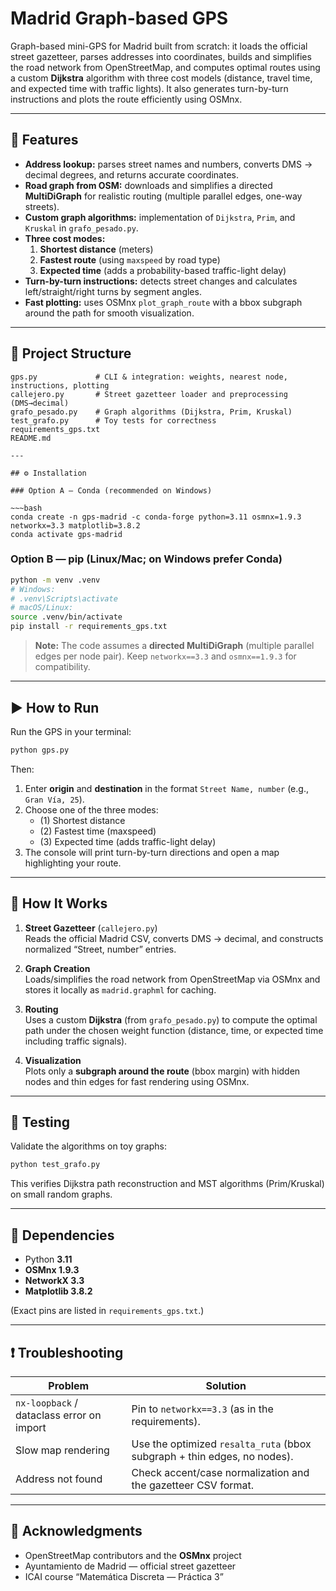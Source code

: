 # Madrid Graph-based GPS

Graph-based mini-GPS for Madrid built from scratch: it loads the official street gazetteer, parses addresses into coordinates, builds and simplifies the road network from OpenStreetMap, and computes optimal routes using a custom **Dijkstra** algorithm with three cost models (distance, travel time, and expected time with traffic lights). It also generates turn-by-turn instructions and plots the route efficiently using OSMnx.

---

## 🚀 Features

- **Address lookup:** parses street names and numbers, converts DMS → decimal degrees, and returns accurate coordinates.
- **Road graph from OSM:** downloads and simplifies a directed **MultiDiGraph** for realistic routing (multiple parallel edges, one-way streets).
- **Custom graph algorithms:** implementation of `Dijkstra`, `Prim`, and `Kruskal` in `grafo_pesado.py`.
- **Three cost modes:**
  1) **Shortest distance** (meters)  
  2) **Fastest route** (using `maxspeed` by road type)  
  3) **Expected time** (adds a probability-based traffic-light delay)
- **Turn-by-turn instructions:** detects street changes and calculates left/straight/right turns by segment angles.
- **Fast plotting:** uses OSMnx `plot_graph_route` with a bbox subgraph around the path for smooth visualization.

---

## 📂 Project Structure

~~~text
gps.py             # CLI & integration: weights, nearest node, instructions, plotting
callejero.py       # Street gazetteer loader and preprocessing (DMS→decimal)
grafo_pesado.py    # Graph algorithms (Dijkstra, Prim, Kruskal)
test_grafo.py      # Toy tests for correctness
requirements_gps.txt
README.md

---

## ⚙️ Installation

### Option A — Conda (recommended on Windows)

~~~bash
conda create -n gps-madrid -c conda-forge python=3.11 osmnx=1.9.3 networkx=3.3 matplotlib=3.8.2
conda activate gps-madrid
~~~

### Option B — pip (Linux/Mac; on Windows prefer Conda)

~~~bash
python -m venv .venv
# Windows:
# .venv\Scripts\activate
# macOS/Linux:
source .venv/bin/activate
pip install -r requirements_gps.txt
~~~

> **Note:** The code assumes a **directed MultiDiGraph** (multiple parallel edges per node pair). Keep `networkx==3.3` and `osmnx==1.9.3` for compatibility.

---

## ▶️ How to Run

Run the GPS in your terminal:

~~~bash
python gps.py
~~~

Then:

1. Enter **origin** and **destination** in the format `Street Name, number` (e.g., `Gran Vía, 25`).
2. Choose one of the three modes:
   - (1) Shortest distance  
   - (2) Fastest time (maxspeed)  
   - (3) Expected time (adds traffic-light delay)
3. The console will print turn-by-turn directions and open a map highlighting your route.

---

## 🧠 How It Works

1. **Street Gazetteer** (`callejero.py`)  
   Reads the official Madrid CSV, converts DMS → decimal, and constructs normalized “Street, number” entries.

2. **Graph Creation**  
   Loads/simplifies the road network from OpenStreetMap via OSMnx and stores it locally as `madrid.graphml` for caching.

3. **Routing**  
   Uses a custom **Dijkstra** (from `grafo_pesado.py`) to compute the optimal path under the chosen weight function (distance, time, or expected time including traffic signals).

4. **Visualization**  
   Plots only a **subgraph around the route** (bbox margin) with hidden nodes and thin edges for fast rendering using OSMnx.

---

## 🧪 Testing

Validate the algorithms on toy graphs:

~~~bash
python test_grafo.py
~~~

This verifies Dijkstra path reconstruction and MST algorithms (Prim/Kruskal) on small random graphs.

---

## 🧰 Dependencies

- Python **3.11**  
- **OSMnx 1.9.3**  
- **NetworkX 3.3**  
- **Matplotlib 3.8.2**

(Exact pins are listed in `requirements_gps.txt`.)

---

## ❗ Troubleshooting

| Problem | Solution |
| --- | --- |
| `nx-loopback` / dataclass error on import | Pin to `networkx==3.3` (as in the requirements). |
| Slow map rendering | Use the optimized `resalta_ruta` (bbox subgraph + thin edges, no nodes). |
| Address not found | Check accent/case normalization and the gazetteer CSV format. |

---

## 🙌 Acknowledgments

- OpenStreetMap contributors and the **OSMnx** project  
- Ayuntamiento de Madrid — official street gazetteer  
- ICAI course “Matemática Discreta — Práctica 3”
